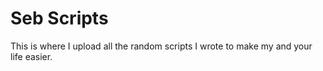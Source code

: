 # Seb Scripts
This is where I upload all the random scripts I wrote to make my and your life easier.
